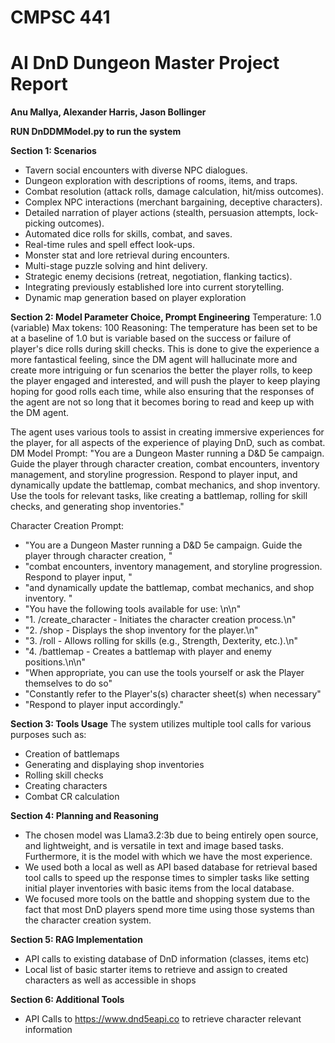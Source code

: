 # **CMPSC 441**

# **AI DnD Dungeon Master Project Report**
**Anu Mallya, Alexander Harris, Jason Bollinger**

**RUN DnDDMModel.py  to run the system** 

**Section 1: Scenarios**
-   Tavern social encounters with diverse NPC dialogues.
-   Dungeon exploration with descriptions of rooms, items, and traps.
-   Combat resolution (attack rolls, damage calculation, hit/miss outcomes).
-   Complex NPC interactions (merchant bargaining, deceptive characters).
-   Detailed narration of player actions (stealth, persuasion attempts, lock-picking outcomes).
-   Automated dice rolls for skills, combat, and saves.
-   Real-time rules and spell effect look-ups.
-   Monster stat and lore retrieval during encounters.
-   Multi-stage puzzle solving and hint delivery.
-   Strategic enemy decisions (retreat, negotiation, flanking tactics).
-   Integrating previously established lore into current storytelling.
-   Dynamic map generation based on player exploration

**Section 2: Model Parameter Choice, Prompt Engineering**
Temperature: 1.0 (variable)
Max tokens: 100
Reasoning: The temperature has been set to be at a baseline of 1.0 but  is  variable based on the success or failure of player's dice rolls during skill checks. This is done to give the experience a more fantastical feeling, since the DM agent will hallucinate more and create more intriguing or fun scenarios the better the player rolls, to keep the player engaged and interested, and will push the player to keep playing hoping for good rolls each time, while also ensuring that the responses of the agent are not so long that it becomes boring to read and keep up with the DM agent.

The agent uses various tools to assist in creating immersive experiences for the player, for all aspects of the experience of playing DnD, such as combat.
DM Model Prompt: 
"You are a Dungeon Master running a D&D 5e campaign. Guide the player through character creation, combat encounters, inventory management, and storyline progression. Respond to player input, and dynamically update the battlemap, combat mechanics, and shop inventory. Use the tools for relevant tasks, like creating a battlemap, rolling for skill checks, and generating shop inventories."

Character Creation Prompt:
- "You are a Dungeon Master running a D&D 5e campaign. Guide the player through character creation, "
- "combat encounters, inventory management, and storyline progression. Respond to player input, "
- "and dynamically update the battlemap, combat mechanics, and shop inventory. "
- "You have the following tools available for use: \n\n"
- "1. /create_character - Initiates the character creation process.\n"
- "2. /shop - Displays the shop inventory for the player.\n"
- "3. /roll - Allows rolling for skills (e.g., Strength, Dexterity, etc.).\n"
- "4. /battlemap - Creates a battlemap with player and enemy positions.\n\n"
- "When appropriate, you can use the tools yourself or ask the Player themselves to do so"
- "Constantly refer to the Player's(s) character sheet(s) when necessary"
- "Respond to player input accordingly."

**Section 3: Tools Usage**
The system utilizes multiple tool calls for various purposes such as:
- Creation of battlemaps
- Generating and displaying shop inventories
- Rolling skill checks
- Creating characters
- Combat CR calculation

**Section 4: Planning and Reasoning**
- The chosen model was Llama3.2:3b due to being entirely open source, and lightweight, and is versatile in text and image based tasks. Furthermore, it is the model with which we have the most experience.
- We used both a local as well as API based database for retrieval based tool calls to speed up the response times to simpler tasks like setting initial player inventories with basic items from the local database.
- We focused more tools on the battle and shopping system due to the fact that most DnD players spend more time using those systems than the character creation system.

**Section 5: RAG Implementation**
- API calls to existing database of DnD information (classes, items etc)
- Local list of basic starter items to retrieve and assign to created characters as well as accessible in shops

**Section 6: Additional Tools**
- API Calls to https://www.dnd5eapi.co to retrieve character relevant information